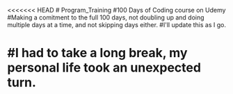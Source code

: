 <<<<<<< HEAD
﻿# Program_Training
#100 Days of Coding course on Udemy
#Making a comitment to the full 100 days, not doubling up and doing multiple days at a time, and not skipping days either.
#I'll update this as I go.

#I had to take a long break, my personal life took an unexpected turn.
=======
